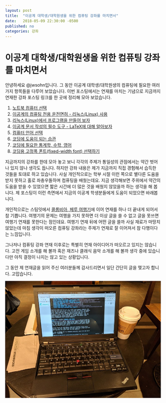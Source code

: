 ```yaml
---
layout: post
title:  "이공계 대학생/대학원생을 위한 컴퓨팅 강좌를 마치면서"
date:   2018-05-09 22:30:00 -0500
published: no
categories: 강좌
---
```


# 이공계 대학생/대학원생을 위한 컴퓨팅 강좌를 마치면서

안녕하세요 @jwsohn입니다. 그 동안 이공계 대학생/대학원생의 컴퓨팅에 필요한
여러 가지 항목들을 다루어 보았습니다. 이번 포스팅에서는 연재를 마치는 기념으로
지금까지 연재한 강좌 포스팅 링크를 한 곳에 정리해 모아 보았습니다.

  1. [노트북 컴퓨터 선택](https://steemit.com/kr/@jwsohn/hyxiu-1)
  2. [이공계의 컴퓨팅 전용 운전면허 - 리눅스(Linux) 사용](https://steemit.com/kr/@jwsohn/2-linux)
  3. [리눅스(Linux)에서 프로그램을 만들어 보자](https://steemit.com/kr/@jwsohn/3-linux)
  4. [이공계 문서 작성의 필수 도구 - LaTeX에 대해 알아보자](https://steemit.com/kr/@jwsohn/4-latex)
  5. [컴퓨터 언어 선택](https://steemit.com/kr/@jwsohn/4mlmr5-5)
  6. [코딩에 도움이 되는 습관](https://steemit.com/kr/@jwsohn/6)
  7. [코딩에 필요한 통계학, 수학, 영어](https://steemit.com/kr/@jwsohn/53aeby-7)
  8. [코딩용 고정폭 폰트(fixed-width font) 선택하기](https://steemit.com/kr/@jwsohn/8-fixed-width-font)

지금까지의 강좌를 한데 모아 놓고 보니 각각의 주제가 통일성의 관점에서는 약간
벗어나 있지 않나 생각도 듭니다. 하지만 강좌 내용은 제가 지금까지 직접 경험해서
습득한 것들을 토대로 하고 있습니다. 사실 개인적으로는 학부 시절 이런 쪽으로
별다른 도움을 받지 못하고 홀로 좌충우돌하며 컴퓨팅을 배웠는데요. 지금
생각해보면 주위에서 약간의 도움을 받을 수 있었으면 짧은 시간에 더 많은 것을
배웠지 않았을까 하는 생각을 해 봅니다. 제 포스팅이 이런 측면에서 지금의
이공계 학생분들에게 도움이 되었으면 바래봅니다.

개인적으로는 스팀잇에서 [콜롬비아, 페루
여행기](https://steemit.com/kr-travel/@jwsohn/peru-colombia)에 이어 연재를
하나 더 끝내게 되어서 참 기쁩니다. 여행기의 문제는 여행을 가지 못하면 더 이상
글을 쓸 수 없고 글을 못쓰면 여행기 연재를 못한다는 점인데요. 여행기 연재 뒤에
어떤 글을 쓸까 사실 재료가 마땅치 않았는데 마침 생각이 떠오른 컴퓨팅 강좌라는
주제가 연재로 잘 이어져서 참 다행이다는 느낌입니다. 

그나저나 컴퓨팅 강좌 연재 이후로는 특별히 연재 아이디어가 떠오르고 있지는
않습니다. 고전 게임 소개를 해 볼까 혹은 재즈나 클래식 음악 소개를 해 볼까 생각
중에 있습니다만 아직 결정이 나지는 않고 있는 상황입니다.

그 동안 제 연재글을 읽어 주신 여러분들께 감사드리면서 일단 간단히 글을 맺고자
합니다. 고맙습니다.

![Writing at Starbucks](/assets/2018-05-09-computing-for-scieng-students-09/workstation.jpg)

